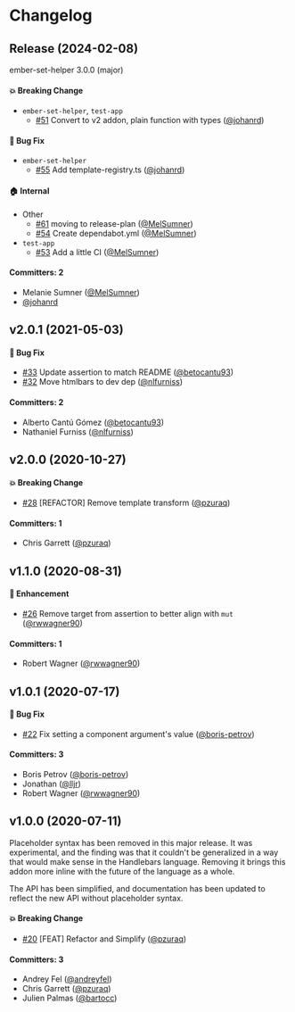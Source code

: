# Changelog

## Release (2024-02-08)

ember-set-helper 3.0.0 (major)

#### :boom: Breaking Change
* `ember-set-helper`, `test-app`
  * [#51](https://github.com/adopted-ember-addons/ember-set-helper/pull/51) Convert to v2 addon, plain function with types ([@johanrd](https://github.com/johanrd))

#### :bug: Bug Fix
* `ember-set-helper`
  * [#55](https://github.com/adopted-ember-addons/ember-set-helper/pull/55) Add template-registry.ts ([@johanrd](https://github.com/johanrd))

#### :house: Internal
* Other
  * [#61](https://github.com/adopted-ember-addons/ember-set-helper/pull/61) moving to release-plan ([@MelSumner](https://github.com/MelSumner))
  * [#54](https://github.com/adopted-ember-addons/ember-set-helper/pull/54) Create dependabot.yml ([@MelSumner](https://github.com/MelSumner))
* `test-app`
  * [#53](https://github.com/adopted-ember-addons/ember-set-helper/pull/53) Add a little CI ([@MelSumner](https://github.com/MelSumner))

#### Committers: 2
- Melanie Sumner ([@MelSumner](https://github.com/MelSumner))
- [@johanrd](https://github.com/johanrd)

## v2.0.1 (2021-05-03)

#### :bug: Bug Fix
* [#33](https://github.com/pzuraq/ember-set-helper/pull/33) Update assertion to match README ([@betocantu93](https://github.com/betocantu93))
* [#32](https://github.com/pzuraq/ember-set-helper/pull/32) Move htmlbars to dev dep ([@nlfurniss](https://github.com/nlfurniss))

#### Committers: 2
- Alberto Cantú Gómez ([@betocantu93](https://github.com/betocantu93))
- Nathaniel Furniss ([@nlfurniss](https://github.com/nlfurniss))

## v2.0.0 (2020-10-27)

#### :boom: Breaking Change
* [#28](https://github.com/pzuraq/ember-set-helper/pull/28) [REFACTOR] Remove template transform ([@pzuraq](https://github.com/pzuraq))

#### Committers: 1
- Chris Garrett ([@pzuraq](https://github.com/pzuraq))


## v1.1.0 (2020-08-31)

#### :rocket: Enhancement
* [#26](https://github.com/pzuraq/ember-set-helper/pull/26) Remove target from assertion to better align with `mut` ([@rwwagner90](https://github.com/rwwagner90))

#### Committers: 1
- Robert Wagner ([@rwwagner90](https://github.com/rwwagner90))


## v1.0.1 (2020-07-17)

#### :bug: Bug Fix
* [#22](https://github.com/pzuraq/ember-set-helper/pull/22) Fix setting a component argument's value ([@boris-petrov](https://github.com/boris-petrov))

#### Committers: 3
- Boris Petrov ([@boris-petrov](https://github.com/boris-petrov))
- Jonathan ([@lljr](https://github.com/lljr))
- Robert Wagner ([@rwwagner90](https://github.com/rwwagner90))


## v1.0.0 (2020-07-11)

Placeholder syntax has been removed in this major release. It was experimental,
and the finding was that it couldn't be generalized in a way that would make
sense in the Handlebars language. Removing it brings this addon more inline with
the future of the language as a whole.

The API has been simplified, and documentation has been updated to reflect the
new API without placeholder syntax.

#### :boom: Breaking Change
* [#20](https://github.com/pzuraq/ember-set-helper/pull/20) [FEAT] Refactor and Simplify ([@pzuraq](https://github.com/pzuraq))

#### Committers: 3
- Andrey Fel ([@andreyfel](https://github.com/andreyfel))
- Chris Garrett ([@pzuraq](https://github.com/pzuraq))
- Julien Palmas ([@bartocc](https://github.com/bartocc))



